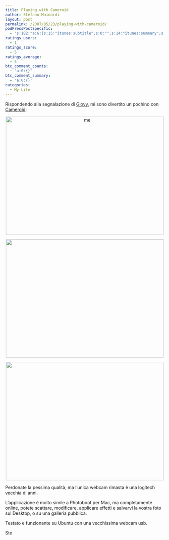 ```yaml
---
title: Playing with Cameroid
author: Stefano Mainardi
layout: post
permalink: /2007/05/23/playing-with-cameroid/
podPressPostSpecific:
  - 's:182:"a:6:{s:15:"itunes:subtitle";s:0:"";s:14:"itunes:summary";s:0:"";s:15:"itunes:keywords";s:0:"";s:13:"itunes:author";s:0:"";s:15:"itunes:explicit";s:0:"";s:12:"itunes:block";s:2:"no";}";'
ratings_users:
  - 1
ratings_score:
  - 5
ratings_average:
  - 5
btc_comment_counts:
  - 'a:0:{}'
btc_comment_summary:
  - 'a:0:{}'
categories:
  - My Life
---
```

Rispondendo alla segnalazione di [Giovy][1], mi sono divertito un pochino con <a href="http://www.cameroid.com" target="_blank">Cameroid</a>:

<p style="text-align: center">
  <img src="http://farm1.static.flickr.com/228/510998851_67fb48cbb2.jpg?v=0" title="me" alt="me" height="375" width="500" />
</p>

<!--more-->

<p style="text-align: center">
  <img src="http://farm1.static.flickr.com/208/510998853_0034bba164.jpg?v=0" height="375" width="500" />
</p>

<p style="text-align: center">
  <img src="http://farm1.static.flickr.com/193/510998855_fc1c3db1d0.jpg?v=0" height="375" width="500" />
</p>

Perdonate la pessima qualità, ma l&#8217;unica webcam rimasta è una logitech vecchia di anni.

L&#8217;applicazione è molto simile a Photoboot per Mac, ma completamente online, potete scattare, modificare, applicare effetti e salvarvi la vostra foto sul Desktop, o su una galleria pubblica.

Testato e funzionante su Ubuntu con una vecchissima webcam usb.

Ste

 [1]: http://www.giovy.it "Giovanni Barbieri"